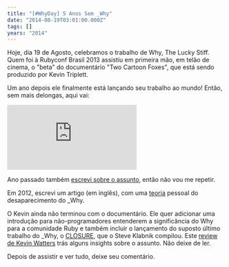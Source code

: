 ```yaml
---
title: "[#WhyDay] 5 Anos Sem _Why"
date: "2014-08-19T03:01:00.000Z"
tags: []
years: "2014"
---
```


<p></p>
<p></p>
<p>Hoje, dia 19 de Agosto, celebramos o trabalho de Why, The Lucky Stiff. Quem foi à Rubyconf Brasil 2013 assistiu em primeira mão, em telão de cinema, o "beta" do documentário "Two Cartoon Foxes", que está sendo produzido por Kevin Triplett.</p>
<p>Um ano depois ele finalmente está lançando seu trabalho ao mundo! Então, sem mais delongas, aqui vai:</p>
<div class="embed-container"><iframe src="https://player.vimeo.com/video/103600757" frameborder="0" webkitallowfullscreen="" mozallowfullscreen="" allowfullscreen=""></iframe></div>
<p>Ano passado também <a href="https://www.akitaonrails.com/2013/08/24/rubyconf-brasil-2013-lembrando-de-_why">escrevi sobre o assunto</a>, então não vou me repetir.</p>
<p>Em 2012, escrevi um artigo (em inglês), com uma <a href="https://www.akitaonrails.com/2012/09/07/_why-ruby-dramas-and-dynamiting-courtlandt">teoria</a> pessoal do desaparecimento do _Why.</p>
<p>O Kevin ainda não terminou com o documentário. Ele quer adicionar uma introdução para não-programadores entenderem a significância do Why para a comunidade Ruby e também incluir o lançamento do suposto último trabalho do _Why, o <a href="https://words.steveklabnik.com/closure">CLOSURE</a>, que o Steve Klabnik compilou. Este <a href="https://kevinw.github.io/2013/04/30/why-did-why-the-lucky-stiff-quit/">review de Kevin Watters</a> trás alguns insights sobre o assunto. Não deixe de ler.</p>
<p>Depois de assistir e ver tudo, deixe seu comentário.</p>
<p></p>